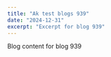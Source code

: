 ```yaml
---
title: "Ak test blogs 939"
date: "2024-12-31"
excerpt: "Excerpt for blog 939"
---
```


Blog content for blog 939